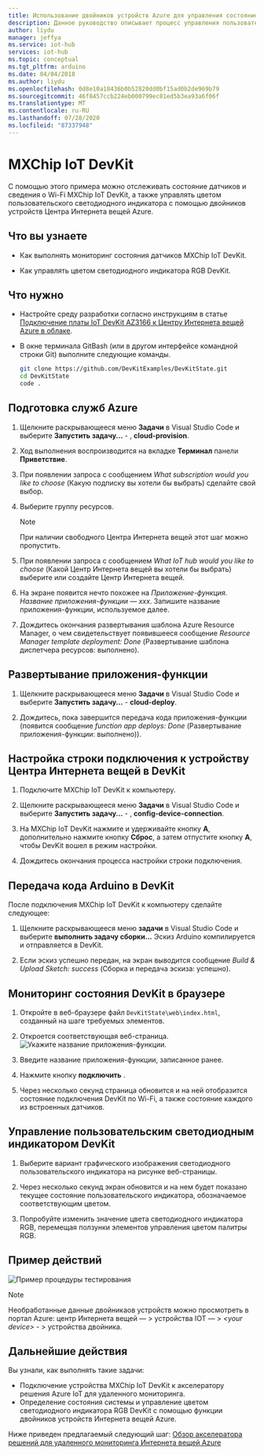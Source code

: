 ```yaml
---
title: Использование двойников устройств Azure для управления состоянием пользовательского светодиодного индикатора платы MXChip IoT DevKit | Документация Майкрософт
description: Данное руководство описывает процесс управления пользовательским светодиодным индикатором и мониторинга состояния DevKit с помощью двойников устройств Центра Интернета вещей Azure.
author: liydu
manager: jeffya
ms.service: iot-hub
services: iot-hub
ms.topic: conceptual
ms.tgt_pltfrm: arduino
ms.date: 04/04/2018
ms.author: liydu
ms.openlocfilehash: 0d8e10a18436b0b52820dd0bf15ad0b2de969b79
ms.sourcegitcommit: 46f8457ccb224eb000799ec81ed5b3ea93a6f06f
ms.translationtype: MT
ms.contentlocale: ru-RU
ms.lasthandoff: 07/28/2020
ms.locfileid: "87337948"
---
```

# <a name="mxchip-iot-devkit"></a>MXChip IoT DevKit

С помощью этого примера можно отслеживать состояние датчиков и сведения о Wi-Fi MXChip IoT DevKit, а также управлять цветом пользовательского светодиодного индикатора с помощью двойников устройств Центра Интернета вещей Azure.

## <a name="what-you-learn"></a>Что вы узнаете

- Как выполнять мониторинг состояния датчиков MXChip IoT DevKit.

- Как управлять цветом светодиодного индикатора RGB DevKit.

## <a name="what-you-need"></a>Что нужно

- Настройте среду разработки согласно инструкциям в статье [Подключение платы IoT DevKit AZ3166 к Центру Интернета вещей Azure в облаке](https://docs.microsoft.com/azure/iot-hub/iot-hub-arduino-iot-devkit-az3166-get-started).

- В окне терминала GitBash (или в другом интерфейсе командной строки Git) выполните следующие команды.

   ```bash
   git clone https://github.com/DevKitExamples/DevKitState.git
   cd DevKitState
   code .
   ```

## <a name="provision-azure-services"></a>Подготовка служб Azure

1. Щелкните раскрывающееся меню **Задачи** в Visual Studio Code и выберите **Запустить задачу...** - , **cloud-provision**.

2. Ход выполнения воспроизводится на вкладке **Терминал** панели **Приветствие**.

3. При появлении запроса с сообщением *What subscription would you like to choose* (Какую подписку вы хотели бы выбрать) сделайте свой выбор.

4. Выберите группу ресурсов. 
 
   > [!NOTE]
   > При наличии свободного Центра Интернета вещей этот шаг можно пропустить.

5. При появлении запроса с сообщением *What IoT hub would you like to choose* (Какой Центр Интернета вещей вы хотели бы выбрать) выберите или создайте Центр Интернета вещей.

6. На экране появится нечто похожее на *Приложение-функция. Название приложения-функции — xxx*. Запишите название приложения-функции, используемое далее.

7. Дождитесь окончания развертывания шаблона Azure Resource Manager, о чем свидетельствует появившееся сообщение *Resource Manager template deployment: Done* (Развертывание шаблона диспетчера ресурсов: выполнено).

## <a name="deploy-function-app"></a>Развертывание приложения-функции

1. Щелкните раскрывающееся меню **Задачи** в Visual Studio Code и выберите **Запустить задачу...** - **cloud-deploy**.

2. Дождитесь, пока завершится передача кода приложения-функции (появится сообщение *function app deploys: Done* (Развертывание приложения-функции: выполнено)).

## <a name="configure-iot-hub-device-connection-string-in-devkit"></a>Настройка строки подключения к устройству Центра Интернета вещей в DevKit

1. Подключите MXChip IoT DevKit к компьютеру.

2. Щелкните раскрывающееся меню **Задачи** в Visual Studio Code и выберите **Запустить задачу...** - , **config-device-connection**.

3. На MXChip IoT DevKit нажмите и удерживайте кнопку **A**, дополнительно нажмите кнопку **Сброс**, а затем отпустите кнопку **A**, чтобы DevKit вошел в режим настройки.

4. Дождитесь окончания процесса настройки строки подключения.

## <a name="upload-arduino-code-to-devkit"></a>Передача кода Arduino в DevKit

После подключения MXChip IoT DevKit к компьютеру сделайте следующее:

1. Щелкните раскрывающееся меню **задачи** в Visual Studio Code и выберите **выполнить задачу сборки...** Эскиз Arduino компилируется и отправляется в DevKit.

2. Если эскиз успешно передан, на экран выводится сообщение *Build & Upload Sketch: success* (Сборка и передача эскиза: успешно).

## <a name="monitor-devkit-state-in-browser"></a>Мониторинг состояния DevKit в браузере

1. Откройте в веб-браузере файл `DevKitState\web\index.html`, созданный на шаге требуемых элементов.

2. Откроется соответствующая веб-страница.![Укажите название приложения-функции.](media/iot-hub-arduino-iot-devkit-az3166-devkit-state/devkit-state-function-app-name.png)

3. Введите название приложения-функции, записанное ранее.

4. Нажмите кнопку **подключить** .

5. Через несколько секунд страница обновится и на ней отобразится состояние подключения DevKit по Wi-Fi, а также состояние каждого из встроенных датчиков.

## <a name="control-the-devkits-user-led"></a>Управление пользовательским светодиодным индикатором DevKit

1. Выберите вариант графического изображения светодиодного пользовательского индикатора на рисунке веб-страницы.

2. Через несколько секунд экран обновится и на нем будет показано текущее состояние пользовательского индикатора, обозначаемое соответствующим цветом.

3. Попробуйте изменить значение цвета светодиодного индикатора RGB, перемещая ползунки элементов управления цветом палитры RGB.

## <a name="example-operation"></a>Пример действий

![Пример процедуры тестирования](media/iot-hub-arduino-iot-devkit-az3166-devkit-state/devkit-state.gif)

> [!NOTE]
> Необработанные данные двойникаов устройств можно просмотреть в портал Azure: центр Интернета вещей — \> устройства IOT — \> *\<your device\>*  - \> устройства двойника.

## <a name="next-steps"></a>Дальнейшие действия

Вы узнали, как выполнять такие задачи:
- Подключение устройства MXChip IoT DevKit к акселератору решения Azure IoT для удаленного мониторинга.
- Определение состояния системы и управление цветом светодиодного индикатора RGB DevKit с помощью функции двойников устройств Интернета вещей Azure.

Ниже приведен предлагаемый следующий шаг: [Обзор акселератора решений для удаленного мониторинга Интернета вещей Azure](https://docs.microsoft.com/azure/iot-suite/)
